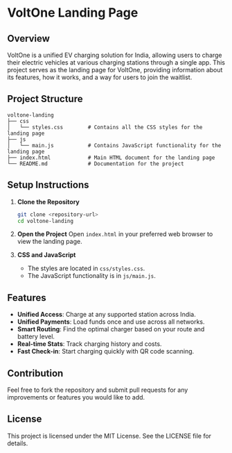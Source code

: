# VoltOne Landing Page

## Overview
VoltOne is a unified EV charging solution for India, allowing users to charge their electric vehicles at various charging stations through a single app. This project serves as the landing page for VoltOne, providing information about its features, how it works, and a way for users to join the waitlist.

## Project Structure
```
voltone-landing
├── css
│   └── styles.css        # Contains all the CSS styles for the landing page
├── js
│   └── main.js           # Contains JavaScript functionality for the landing page
├── index.html            # Main HTML document for the landing page
└── README.md             # Documentation for the project
```

## Setup Instructions
1. **Clone the Repository**
   ```bash
   git clone <repository-url>
   cd voltone-landing
   ```

2. **Open the Project**
   Open `index.html` in your preferred web browser to view the landing page.

3. **CSS and JavaScript**
   - The styles are located in `css/styles.css`.
   - The JavaScript functionality is in `js/main.js`.

## Features
- **Unified Access**: Charge at any supported station across India.
- **Unified Payments**: Load funds once and use across all networks.
- **Smart Routing**: Find the optimal charger based on your route and battery level.
- **Real-time Stats**: Track charging history and costs.
- **Fast Check-in**: Start charging quickly with QR code scanning.

## Contribution
Feel free to fork the repository and submit pull requests for any improvements or features you would like to add. 

## License
This project is licensed under the MIT License. See the LICENSE file for details.